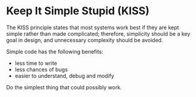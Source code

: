 # Keep It Simple Stupid (KISS)

The KISS principle states that most systems work best if they are kept simple rather than made complicated; therefore, simplicity should be a key goal in design, and unnecessary complexity should be avoided.

Simple code has the following benefits:

- less time to write
- less chances of bugs
- easier to understand, debug and modify

Do the simplest thing that could possibly work.

